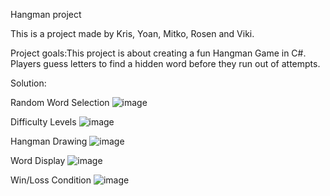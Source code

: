 Hangman project

This is a project made by Kris, Yoan, Mitko, Rosen and Viki.

Project goals:This project is about creating a fun Hangman Game in C#. Players guess letters to find a hidden word before they run out of attempts.


Solution:

Random Word Selection
![image](https://github.com/user-attachments/assets/ffcbfc2c-3d95-4a63-8fd2-3e4613dc03f5)

Difficulty Levels
![image](https://github.com/user-attachments/assets/4507611f-724b-4681-a506-03fbbb809337)

Hangman Drawing
![image](https://github.com/user-attachments/assets/904a2ff5-c483-472c-8e10-49d0dd2f666f)

Word Display
![image](https://github.com/user-attachments/assets/51885ce8-daa5-4a72-a4cb-036c09769ecc)

Win/Loss Condition
![image](https://github.com/user-attachments/assets/8c7d0c90-e644-48cc-9692-11cd01e3295a)
